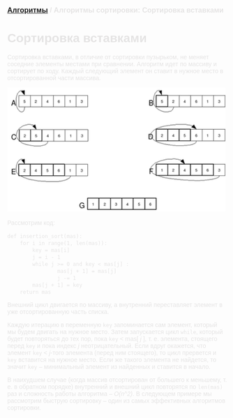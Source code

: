 <span style="color: #E5E4E4; font-family: Helvetica;">

### [Алгоритмы](README.md) / Алгоритмы сортировки: Сортировка вставками

# **Сортировка вставками**

Сортировка вставками, в отличие от сортировки пузырьком, не меняет соседние элементы местами при сравнении. Алгоритм идет по массиву и сортирует по ходу. Каждый следующий элемент он ставит в нужное место в отсортированной части массива.

<img src="insertion.png" alt="Insertion sort" width="500"/>

Рассмотрим код:

    def insertion_sort(mas):
        for i in range(1, len(mas)):
            key = mas[i]
            j = i - 1
            while j >= 0 and key < mas[j] :
                    mas[j + 1] = mas[j]
                    j -= 1
            mas[j + 1] = key
        return mas

Внешний цикл двигается по массиву, а внутренний переставляет элемент в уже отсортированную часть списка.

Каждую итерацию в переменную `key` запоминается сам элемент, который мы будем двигать на нужное место. Затем запускается цикл `while`, который будет повторяться до тех пор, пока `key` < mas[ *j* ], т. е. элемента, стоящего перед `key` и пока индекс *j* неотрицательный. Если вдруг окажется, что элемент `key` < *j*-того элемента (перед ним стоящего), то цикл прервется и `key` вставится на нужное место. Если же такого элемента не найдется, то значит `key` – минимальный элемент из найденных и ставится в начало.

В наихудшем случае (когда массив отсортирован от большего к меньшему, т. е. в обратном порядке) внутренний и внешний цикл повторятся по `len(mas)` раз и сложность работы алгоритма – *O(n^2)*. В следующем примере мы рассмотрим быструю сортировку – один из самых эффективных алгоритмов сортировки.

